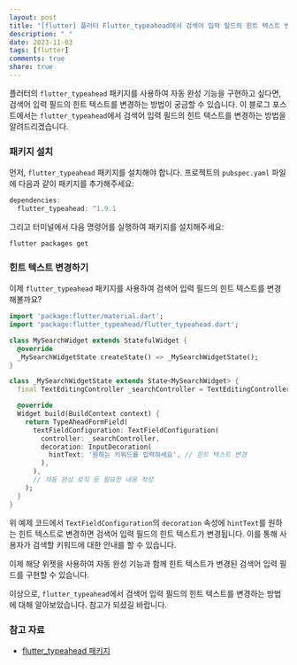 ```yaml
---
layout: post
title: "[flutter] 플러터 Flutter_typeahead에서 검색어 입력 필드의 힌트 텍스트 변경하기"
description: " "
date: 2023-11-03
tags: [flutter]
comments: true
share: true
---
```


플러터의 `flutter_typeahead` 패키지를 사용하여 자동 완성 기능을 구현하고 싶다면, 검색어 입력 필드의 힌트 텍스트를 변경하는 방법이 궁금할 수 있습니다. 이 블로그 포스트에서는 `flutter_typeahead`에서 검색어 입력 필드의 힌트 텍스트를 변경하는 방법을 알려드리겠습니다.

### 패키지 설치

먼저, `flutter_typeahead` 패키지를 설치해야 합니다. 프로젝트의 `pubspec.yaml` 파일에 다음과 같이 패키지를 추가해주세요:

```dart
dependencies:
  flutter_typeahead: ^1.9.1
```

그리고 터미널에서 다음 명령어를 실행하여 패키지를 설치해주세요:

```shell
flutter packages get
```

### 힌트 텍스트 변경하기

이제 `flutter_typeahead` 패키지를 사용하여 검색어 입력 필드의 힌트 텍스트를 변경해볼까요?

```dart
import 'package:flutter/material.dart';
import 'package:flutter_typeahead/flutter_typeahead.dart';

class MySearchWidget extends StatefulWidget {
  @override
  _MySearchWidgetState createState() => _MySearchWidgetState();
}

class _MySearchWidgetState extends State<MySearchWidget> {
  final TextEditingController _searchController = TextEditingController();

  @override
  Widget build(BuildContext context) {
    return TypeAheadFormField(
      textFieldConfiguration: TextFieldConfiguration(
        controller: _searchController,
        decoration: InputDecoration(
          hintText: '원하는 키워드를 입력하세요', // 힌트 텍스트 변경
        ),
      ),
      // 자동 완성 로직 등 필요한 내용 작성
    );
  }
}
```

위 예제 코드에서 `TextFieldConfiguration`의 `decoration` 속성에 `hintText`를 원하는 힌트 텍스트로 변경하면 검색어 입력 필드의 힌트 텍스트가 변경됩니다. 이를 통해 사용자가 검색할 키워드에 대한 안내를 할 수 있습니다.

이제 해당 위젯을 사용하여 자동 완성 기능과 함께 힌트 텍스트가 변경된 검색어 입력 필드를 구현할 수 있습니다.

이상으로, `flutter_typeahead`에서 검색어 입력 필드의 힌트 텍스트를 변경하는 방법에 대해 알아보았습니다. 참고가 되셨길 바랍니다.

### 참고 자료

- [flutter_typeahead 패키지](https://pub.dev/packages/flutter_typeahead)